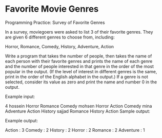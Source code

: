 # Favorite Movie Genres
Programming Practice: Survey of Favorite Genres

In a survey, moviegoers were asked to list 3 of their favorite genres. They are given 6 different genres to choose from, including:

Horror, Romance, Comedy, History, Adventure, Action

Write a program that takes the number of people, then takes the name of each person with their favorite genres and prints the name of each genre and the number of people interested in that genre in the order of the most popular in the output. (If the level of interest in different genres is the same, print in the order of the English alphabet in the output.) If a genre is not selected, consider its value as zero and print the name and number 0 in the output.

Example input:

4
hossein Horror Romance Comedy
mohsen Horror Action Comedy
mina Adventure Action History
sajjad Romance History Action
Sample output:

Example output:

Action : 3
Comedy : 2
History : 2
Horror : 2
Romance : 2
Adventure : 1
